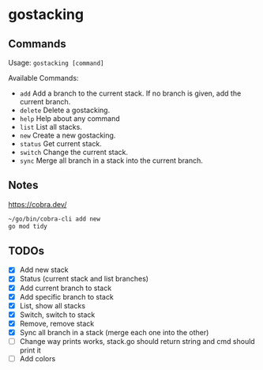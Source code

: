 # gostacking

## Commands

Usage:
`gostacking [command]`

Available Commands:
* `add`         Add a branch to the current stack. If no branch is given, add the current branch.
* `delete`      Delete a gostacking.
* `help`        Help about any command
* `list`        List all stacks.
* `new`         Create a new gostacking.
* `status`      Get current stack.
* `switch`      Change the current stack.
* `sync`        Merge all branch in a stack into the current branch.

## Notes

https://cobra.dev/

```bash
~/go/bin/cobra-cli add new
go mod tidy
```

## TODOs

- [x] Add new stack
- [x] Status (current stack and list branches)
- [x] Add current branch to stack
- [x] Add specific branch to stack
- [x] List, show all stacks
- [x] Switch, switch to stack
- [X] Remove, remove stack
- [x] Sync all branch in a stack (merge each one into the other)
- [ ] Change way prints works, stack.go should return string and cmd should print it
- [ ] Add colors
